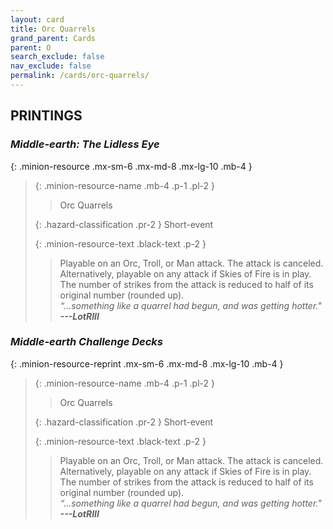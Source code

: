 ```yaml
---
layout: card
title: Orc Quarrels
grand_parent: Cards
parent: O
search_exclude: false
nav_exclude: false
permalink: /cards/orc-quarrels/
---
```


## PRINTINGS


### _Middle-earth: The Lidless Eye_

{: .minion-resource .mx-sm-6 .mx-md-8 .mx-lg-10 .mb-4 }
> {: .minion-resource-name .mb-4 .p-1 .pl-2 }
> > <div class="hazard-mp"></div>
> > <div class="card-name">Orc Quarrels</div>
>
> {: .hazard-classification .pr-2 }
> Short-event
>
> {: .minion-resource-text .black-text .p-2 }
> > Playable on an Orc, Troll, or Man attack. The attack is canceled.  Alternatively, playable on any attack if Skies of Fire is in play. The number of strikes from the attack is reduced to half of its original number (rounded up).   <br>_“...something like a quarrel had begun, and was getting hotter."_ ***---&#65279;LotRIII*** 
> 

### _Middle-earth Challenge Decks_

{: .minion-resource-reprint .mx-sm-6 .mx-md-8 .mx-lg-10 .mb-4 }
> {: .minion-resource-name .mb-4 .p-1 .pl-2 }
> > <div class="hazard-mp"></div>
> > <div class="card-name">Orc Quarrels</div>
>
> {: .hazard-classification .pr-2 }
> Short-event
>
> {: .minion-resource-text .black-text .p-2 }
> > Playable on an Orc, Troll, or Man attack. The attack is canceled.  Alternatively, playable on any attack if Skies of Fire is in play. The number of strikes from the attack is reduced to half of its original number (rounded up).   <br>_“...something like a quarrel had begun, and was getting hotter."_ ***---&#65279;LotRIII*** 
> 
